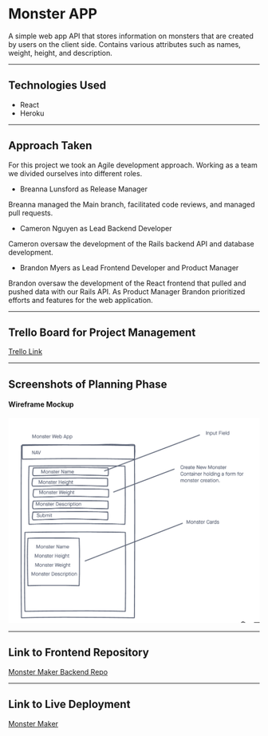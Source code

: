 # Monster APP

A simple web app API that stores information on monsters that are created by users on the client side. Contains various attributes such as names, weight, height, and description.

---

## Technologies Used

- React
- Heroku

---

## Approach Taken

For this project we took an Agile development approach. Working as a team we divided ourselves into different roles. 

- Breanna Lunsford as Release Manager

Breanna managed the Main branch, facilitated code reviews, and managed pull requests. 

- Cameron Nguyen as Lead Backend Developer

Cameron oversaw the development of the Rails backend API and database development.

- Brandon Myers as Lead Frontend Developer and Product Manager

Brandon oversaw the development of the React frontend that pulled and pushed data with our Rails API. As Product Manager Brandon prioritized efforts and features for the web application. 

---

## Trello Board for Project Management

[Trello Link](https://trello.com/b/JqiSXzQ1/project-4)

---

## Screenshots of Planning Phase

#### Wireframe Mockup

![Wireframe](./screenshots/Wireframe.png)

---

## Link to Frontend Repository

[Monster Maker Backend Repo](https://github.com/blunsford2017/monster_api)

---

## Link to Live Deployment 

[Monster Maker](#)


